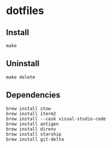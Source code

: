 # dotfiles

## Install
```
make
```

## Uninstall
```
make delete
```

## Dependencies
```
brew install stow
brew install iterm2
brew install --cask visual-studio-code
brew install antigen
brew install direnv
brew install starship
brew install git-delta
```

